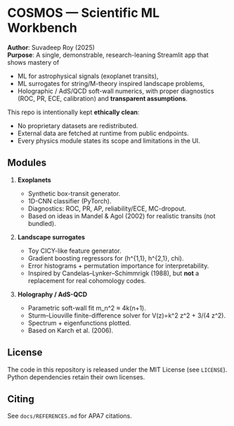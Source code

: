 
# COSMOS — Scientific ML Workbench

**Author**: Suvadeep Roy (2025)  
**Purpose**: A single, demonstrable, research-leaning Streamlit app that shows mastery of
- ML for astrophysical signals (exoplanet transits),
- ML surrogates for string/M-theory inspired landscape problems,
- Holographic / AdS/QCD soft-wall numerics,
with proper diagnostics (ROC, PR, ECE, calibration) and **transparent assumptions**.

This repo is intentionally kept **ethically clean**:
- No proprietary datasets are redistributed.
- External data are fetched at runtime from public endpoints.
- Every physics module states its scope and limitations in the UI.

## Modules

1. **Exoplanets**
   - Synthetic box-transit generator.
   - 1D-CNN classifier (PyTorch).
   - Diagnostics: ROC, PR, AP, reliability/ECE, MC-dropout.
   - Based on ideas in Mandel & Agol (2002) for realistic transits (not bundled).

2. **Landscape surrogates**
   - Toy CICY-like feature generator.
   - Gradient boosting regressors for (h^{1,1}, h^{2,1}, chi).
   - Error histograms + permutation importance for interpretability.
   - Inspired by Candelas–Lynker–Schimmrigk (1988), but **not** a replacement for real cohomology codes.

3. **Holography / AdS-QCD**
   - Parametric soft-wall fit m_n^2 ≈ 4k(n+1).
   - Sturm–Liouville finite-difference solver for V(z)=k^2 z^2 + 3/(4 z^2).
   - Spectrum + eigenfunctions plotted.
   - Based on Karch et al. (2006).

## License
The code in this repository is released under the MIT License (see `LICENSE`).  
Python dependencies retain their own licenses.

## Citing
See `docs/REFERENCES.md` for APA7 citations.
